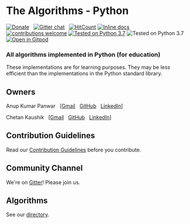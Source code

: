 # The Algorithms - Python <!-- [![Build Status](https://travis-ci.org/TheAlgorithms/Python.svg)](https://travis-ci.org/TheAlgorithms/Python) -->
[![Donate](https://img.shields.io/badge/Donate-PayPal-green.svg)](https://www.paypal.me/TheAlgorithms/100) &nbsp;
[![Gitter chat](https://badges.gitter.im/gitterHQ/gitter.png)](https://gitter.im/TheAlgorithms) &nbsp;
[![HitCount](http://hits.dwyl.com/TheAlgorithms/Python.svg?style=flat)](http://hits.dwyl.com/TheAlgorithms/Python)
[![Inline docs](http://inch-ci.org/github/TheAlgorithms/Python?branch=master)](http://inch-ci.org/github/TheAlgorithms/Python)
[![contributions welcome](https://img.shields.io/badge/contributions-welcome-brightgreen.svg?style=flat)](https://github.com/TheAlgorithms/Python/issues)
[![Tested on Python 3.7](https://img.shields.io/badge/Tested%20-Python%203.7-blue.svg)]( https://www.python.org/downloads)
![Tested on Python 3.7](https://img.shields.io/lgtm/alerts/github/TheAlgorithms/Python.svg)
[![Open in Gitpod](https://gitpod.io/button/open-in-gitpod.svg)](https://gitpod.io/#https://github.com/TheAlgorithms/Python)
### All algorithms implemented in Python (for education)

These implementations are for learning purposes. They may be less efficient than the implementations in the Python standard library.

## Owners

Anup Kumar Panwar
&nbsp; [[Gmail](mailto:1anuppanwar@gmail.com?Subject=The%20Algorithms%20-%20Python)
&nbsp; [GitHub](https://github.com/anupkumarpanwar)
&nbsp; [LinkedIn](https://www.linkedin.com/in/anupkumarpanwar/)]

Chetan Kaushik
&nbsp; [[Gmail](mailto:dynamitechetan@gmail.com?Subject=The%20Algorithms%20-%20Python)
&nbsp; [GitHub](https://github.com/dynamitechetan)
&nbsp; [LinkedIn](https://www.linkedin.com/in/chetankaushik/)]

## Contribution Guidelines

Read our [Contribution Guidelines](CONTRIBUTING.md) before you contribute.

## Community Channel

We're on [Gitter](https://gitter.im/TheAlgorithms)! Please join us.

## Algorithms

See our [directory](DIRECTORY.md).
